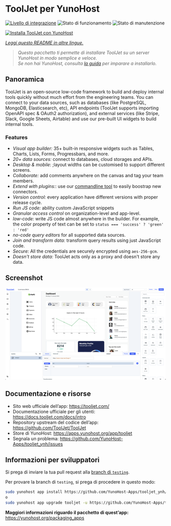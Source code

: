 <!--
N.B.: Questo README è stato automaticamente generato da <https://github.com/YunoHost/apps/tree/master/tools/readme_generator>
NON DEVE essere modificato manualmente.
-->

# ToolJet per YunoHost

[![Livello di integrazione](https://dash.yunohost.org/integration/tooljet.svg)](https://dash.yunohost.org/appci/app/tooljet) ![Stato di funzionamento](https://ci-apps.yunohost.org/ci/badges/tooljet.status.svg) ![Stato di manutenzione](https://ci-apps.yunohost.org/ci/badges/tooljet.maintain.svg)

[![Installa ToolJet con YunoHost](https://install-app.yunohost.org/install-with-yunohost.svg)](https://install-app.yunohost.org/?app=tooljet)

*[Leggi questo README in altre lingue.](./ALL_README.md)*

> *Questo pacchetto ti permette di installare ToolJet su un server YunoHost in modo semplice e veloce.*  
> *Se non hai YunoHost, consulta [la guida](https://yunohost.org/install) per imparare a installarlo.*

## Panoramica

ToolJet is an open-source low-code framework to build and deploy internal tools quickly without much effort from the engineering teams. You can connect to your data sources, such as databases (like PostgreSQL, MongoDB, Elasticsearch, etc), API endpoints (ToolJet supports importing OpenAPI spec & OAuth2 authorization), and external services (like Stripe, Slack, Google Sheets, Airtable) and use our pre-built UI widgets to build internal tools.

### Features

- *Visual app builder:* 35+ built-in responsive widgets such as Tables, Charts, Lists, Forms, Progressbars, and more.
- *20+ data sources:* connect to databases, cloud storages and APIs.
- *Desktop & mobile*: ;layout widths can be customised to support different screens. 
- *Collaborate:* add comments anywhere on the canvas and tag your team members.
- *Extend with plugins:*: use our [commandline tool](https://www.npmjs.com/package/tooljet) to easily boostrap new connectors.
- *Version control:* every application have different versions with proper release cycle.
- *Run JS code:* ability custom JavaScript snippets
- *Granular access control* on organization-level and app-level.
- *low-code:* write JS code almost anywhere in the builder. For example, the color property of text can be set to `status === 'success' ? 'green' : 'red'`
- *no-code query editors* for all supported data sources.
- *Join and transform data:* transform query results using just JavaScript code. 
- *Secure:* All the credentials are securely encrypted using `aes-256-gcm`.
- *Doesn't store data:* ToolJet acts only as a proxy and doesn't store any data.



## Screenshot

![Screenshot di ToolJet](./doc/screenshots/example.png)

## Documentazione e risorse

- Sito web ufficiale dell’app: <https://tooljet.com/>
- Documentazione ufficiale per gli utenti: <https://docs.tooljet.com/docs/intro>
- Repository upstream del codice dell’app: <https://github.com/ToolJet/ToolJet>
- Store di YunoHost: <https://apps.yunohost.org/app/tooljet>
- Segnala un problema: <https://github.com/YunoHost-Apps/tooljet_ynh/issues>

## Informazioni per sviluppatori

Si prega di inviare la tua pull request alla [branch di `testing`](https://github.com/YunoHost-Apps/tooljet_ynh/tree/testing).

Per provare la branch di `testing`, si prega di procedere in questo modo:

```bash
sudo yunohost app install https://github.com/YunoHost-Apps/tooljet_ynh/tree/testing --debug
o
sudo yunohost app upgrade tooljet -u https://github.com/YunoHost-Apps/tooljet_ynh/tree/testing --debug
```

**Maggiori informazioni riguardo il pacchetto di quest’app:** <https://yunohost.org/packaging_apps>
